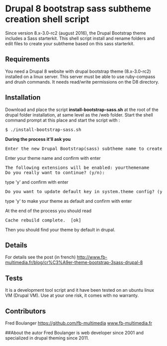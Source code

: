 # Drupal 8 bootstrap sass subtheme creation shell script

Since version 8.x-3.0-rc2 (august 2016), the Drupal Bootstrap theme includes a Sass starterkit.
This shell script install and rename folders and edit files to create your subtheme based on this sass starterkit.

## Requirements
You need a Drupal 8 website with drupal bootstrap theme (8.x-3.0-rc2) installed on a linux server. This server must be able to use ruby-compass and drush commands. It needs read/write permissions on the D8 directory.

## Installation
Download and place the script <b>install-bootstrap-sass.sh</b> at the root of the drupal folder installation, at same level as the /web folder.
Start the shell command prompt at this place and start the script with :
<pre>$ ./install-bootstrap-sass.sh</pre>

<b>During the process it'll ask you</b>
<pre>Enter the new Drupal Bootstrap(sass) subtheme name to create:</pre>
Enter your theme name and confirm with enter


<pre>The following extensions will be enabled: yourthemename
Do you really want to continue? (y/n):</pre>
type 'y' and confirm with enter

<pre>Do you want to update default key in system.theme config? (y/n):</pre>
type 'y' to make your theme as default and confirm with enter

At the end of the process you should read 
<pre>Cache rebuild complete.  [ok]</pre>

Then you should find your theme by default in drupal.

## Details
For details see the post (in french)
http://www.fb-multimedia.fr/blog/cr%C3%A9er-theme-bootstrap-3sass-drupal-8

## Tests
It is a development tool script and it have been tested on an ubuntu linux VM (Drupal VM).
Use at your one risk, it comes with no warranty.

## Contributors
Fred Boulanger
https://github.com/fb-multimedia
www.fb-multimedia.fr


##About the autor
Fred Boulanger is web developer since 2001 and specialized in drupal theming since 2011.
